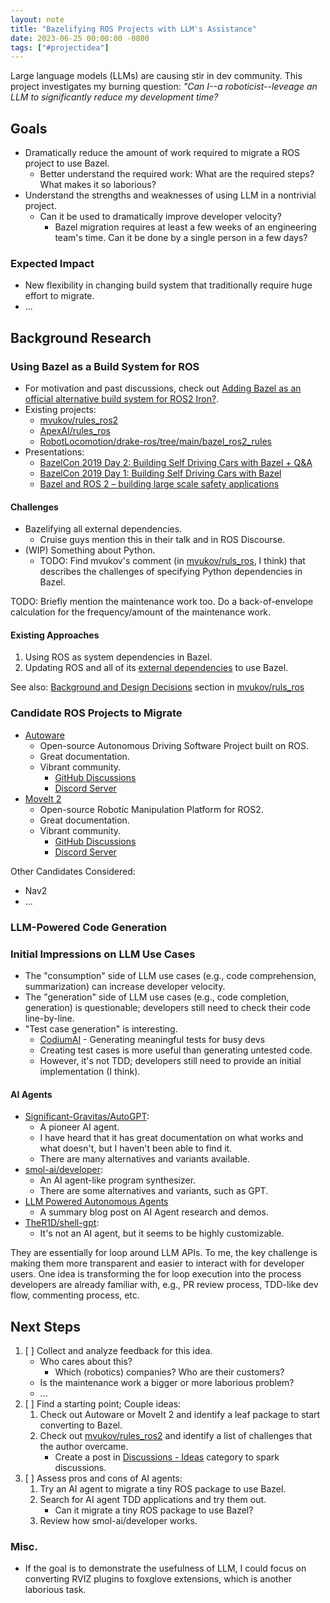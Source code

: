 ```yaml
---
layout: note
title: "Bazelifying ROS Projects with LLM's Assistance"
date: 2023-06-25 00:00:00 -0800
tags: ["#projectidea"]
---
```


Large language models (LLMs) are causing stir in dev community.
This project investigates my burning question: _"Can I--a roboticist--leveage an LLM to significantly reduce my development time?_

## Goals

- Dramatically reduce the amount of work required to migrate a ROS project to use Bazel.
    - Better understand the required work: What are the required steps? What makes it so laborious?
- Understand the strengths and weaknesses of using LLM in a nontrivial project.
    - Can it be used to dramatically improve developer velocity?
        - Bazel migration requires at least a few weeks of an engineering team's time. Can it be done by a single person in a few days?

### Expected Impact

- New flexibility in changing build system that traditionally require huge effort to migrate.
- ...

## Background Research

### Using Bazel as a Build System for ROS

- For motivation and past discussions, check out [Adding Bazel as an official alternative build system for ROS2 Iron?](https://discourse.ros.org/t/adding-bazel-as-an-official-alternative-build-system-for-ros2-iron/28476).
- Existing projects:
    - [mvukov/rules_ros2](https://github.com/mvukov/rules_ros2)
    - [ApexAI/rules_ros](https://github.com/ApexAI/rules_ros)
    - [RobotLocomotion/drake-ros/tree/main/bazel_ros2_rules](https://github.com/RobotLocomotion/drake-ros/tree/main/bazel_ros2_rules)
- Presentations:
    - [BazelCon 2019 Day 2: Building Self Driving Cars with Bazel + Q&A](https://youtu.be/fjfFe98LTm8)
    - [BazelCon 2019 Day 1: Building Self Driving Cars with Bazel](https://youtu.be/Gh4SJuYUoQI)
    - [Bazel and ROS 2 – building large scale safety applications](https://vimeo.com/767139879)

#### Challenges

- Bazelifying all external dependencies.
    - Cruise guys mention this in their talk and in ROS Discourse.
- (WIP) Something about Python.
    - TODO: Find mvukov's comment (in [mvukov/ruls_ros](https://github.com/mvukov/rules_ros), I think) that describes the challenges of specifying Python dependencies in Bazel.

TODO: Briefly mention the maintenance work too. Do a back-of-envelope calculation for the frequency/amount of the maintenance work.

#### Existing Approaches

1. Using ROS as system dependencies in Bazel.
2. Updating ROS and all of its [external dependencies](https://github.com/mvukov/rules_ros2/tree/main/repositories) to use Bazel.

See also: [Background and Design Decisions](https://github.com/mvukov/rules_ros#background-and-design-decisions) section in [mvukov/ruls_ros](https://github.com/mvukov/rules_ros)

### Candidate ROS Projects to Migrate

- [Autoware](https://autowarefoundation.github.io/autoware-documentation/main/)
    - Open-source Autonomous Driving Software Project built on ROS.
    - Great documentation.
    - Vibrant community.
        - [GitHub Discussions](https://github.com/orgs/autowarefoundation/discussions)
        - [Discord Server](https://discord.gg/Q94UsPvReQ)
- [MoveIt 2](https://moveit.picknik.ai/main/index.html)
    - Open-source Robotic Manipulation Platform for ROS2.
    - Great documentation.
    - Vibrant community.
        - [GitHub Discussions](https://github.com/orgs/ros-planning/discussions)
        - [Discord Server](https://discord.gg/RrySut8)

Other Candidates Considered:
- Nav2
- ...

### LLM-Powered Code Generation

### Initial Impressions on LLM Use Cases

- The "consumption" side of LLM use cases (e.g., code comprehension, summarization) can increase developer velocity.
- The "generation" side of LLM use cases (e.g., code completion, generation) is questionable; developers still need to check their code line-by-line.
- "Test case generation" is interesting.
    - [CodiumAI](https://www.codium.ai/) - Generating meaningful tests for busy devs
    - Creating test cases is more useful than generating untested code.
    - However, it's not TDD; developers still need to provide an initial implementation (I think).

#### AI Agents

- [Significant-Gravitas/AutoGPT](https://github.com/Significant-Gravitas/Auto-GPT):
    - A pioneer AI agent.
    - I have heard that it has great documentation on what works and what doesn't, but I haven't been able to find it.
    - There are many alternatives and variants available.
- [smol-ai/developer](https://github.com/smol-ai/developer):
    - An AI agent-like program synthesizer.
    - There are some alternatives and variants, such as GPT.
- [LLM Powered Autonomous Agents](https://lilianweng.github.io/posts/2023-06-23-agent/)
    - A summary blog post on AI Agent research and demos.
- [TheR1D/shell-gpt](https://github.com/TheR1D/shell_gpt):
    - It's not an AI agent, but it seems to be highly customizable.

They are essentially for loop around LLM APIs.
To me, the key challenge is making them more transparent and easier to interact with for developer users.
One idea is transforming the for loop execution into the process developers are already familiar with, e.g., PR review process, TDD-like dev flow, commenting process, etc.

## Next Steps

1. [ ] Collect and analyze feedback for this idea.
    - Who cares about this?
        - Which (robotics) companies? Who are their customers?
    - Is the maintenance work a bigger or more laborious problem?
    - ...
1. [ ] Find a starting point; Couple ideas:
    1. Check out Autoware or MoveIt 2 and identify a leaf package to start converting to Bazel.
    1. Check out [mvukov/rules_ros2](https://github.com/mvukov/rules_ros2) and identify a list of challenges that the author overcame.
        - Create a post in [Discussions - Ideas](https://github.com/mvukov/rules_ros2/discussions/categories/ideas) category to spark discussions.
1. [ ] Assess pros and cons of AI agents:
    1. Try an AI agent to migrate a tiny ROS package to use Bazel.
    1. Search for AI agent TDD applications and try them out.
        - Can it migrate a tiny ROS package to use Bazel?
    1. Review how smol-ai/developer works.

### Misc.

- If the goal is to demonstrate the usefulness of LLM, I could focus on converting RVIZ plugins to foxglove extensions, which is another laborious task.
